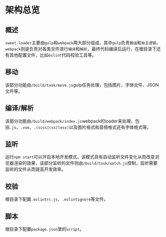 # 架构总览

## 概述

`sweet-loader`主要由`gulp`和`webpack`两大部分组成，其中`gulp`负责`搬运`和`自主逻辑`，`webpack`则是负责对各类文件进行`编译`和`解析`，最终代码编译后运行，在根目录下还有其他配置文件，比如`eslint`代码校验工具等。

## 移动

该部分功能由`/build/task/move.js`gulp任务处理，包括图片、字体文件、JSON文件等。

## 编译/解析

该部分功能由`/build/webpack/index.js`webpack的loader来处理，包括`.js`、`.vue`、`.(scss|css|less)`以及图片格式和音频格式还有字体格式等。

## 监听

运行`npm start`可以开启本地开发模式，该模式具有自动监听文件变化从而改变浏览器渲染的效果，该部分监听的文件则由`/build/task/watch.js`控制，监听需要监听的文件从而提高开发效率。

## 校验

根目录下配置`.eslintrc.js`、`.eslintignore`等文件。

## 脚本

根目录下配置`package.json`里的`script`。


